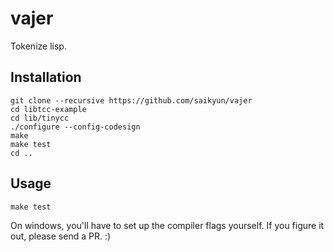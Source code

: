 # vajer

Tokenize lisp.

## Installation

```
git clone --recursive https://github.com/saikyun/vajer
cd libtcc-example
cd lib/tinycc
./configure --config-codesign
make
make test
cd ..
```

## Usage

```
make test
```

On windows, you'll have to set up the compiler flags yourself. If you figure it out, please send a PR. :)

